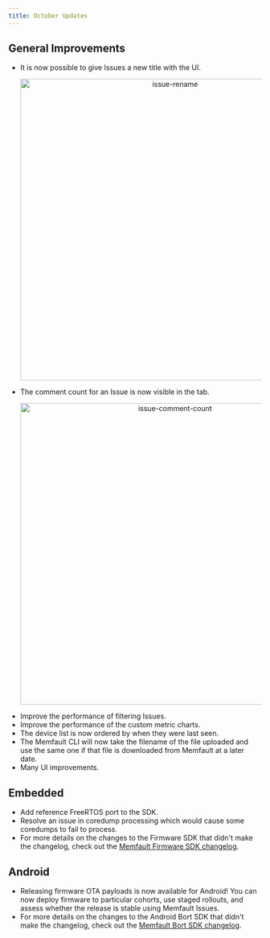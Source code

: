 ```yaml
---
title: October Updates
---
```


## General Improvements

- It is now possible to give Issues a new title with the UI.
    <p align="center">
      <img width="600" src="/img/blog/2020-10-31-issue-rename.gif" alt="issue-rename" />
    </p>

<!-- truncate -->

- The comment count for an Issue is now visible in the tab.
    <p align="center">
      <img width="600" src="/img/blog/2020-10-31-issue-comment-count.png" alt="issue-comment-count" />
    </p>
- Improve the performance of filtering Issues.
- Improve the performance of the custom metric charts.
- The device list is now ordered by when they were last seen.
- The Memfault CLI will now take the filename of the file uploaded and use the
  same one if that file is downloaded from Memfault at a later date.
- Many UI improvements.

## Embedded

- Add reference FreeRTOS port to the SDK.
- Resolve an issue in coredump processing which would cause some coredumps to
  fail to process.
- For more details on the changes to the Firmware SDK that didn't make the
  changelog, check out the
  [Memfault Firmware SDK changelog](https://github.com/memfault/memfault-firmware-sdk/blob/master/CHANGES.md).

## Android

- Releasing firmware OTA payloads is now available for Android! You can now
  deploy firmware to particular cohorts, use staged rollouts, and assess whether
  the release is stable using Memfault Issues.
- For more details on the changes to the Android Bort SDK that didn't make the
  changelog, check out the
  [Memfault Bort SDK changelog](https://github.com/memfault/bort/blob/master/CHANGELOG.md).

